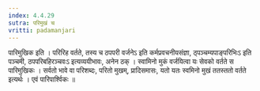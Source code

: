 ```yaml
---
index: 4.4.29
sutra: परिमुखं च
vritti: padamanjari
---
```


 पारिमुखिक इति । परिरिह वर्तते, तस्य च ठपपरी वर्जनेऽ इति कर्मप्रवचनीयसंज्ञा, ठ्पञ्चम्यपाङ्परिभिःऽ इति पञ्चमी, ठपपरिबहिरञ्चवःऽ इत्यव्ययीभावः, अनेन ठक् । स्वामिनो मुकं वर्जयित्वा यः सेवको वर्तते स पारिमुखिकः । सर्वतो भावे वा परिशब्दः, परितो मुखम्, प्रादिसमासः, यतो यतः स्वमिनो मुखं ततस्ततो वर्तते इत्यर्थः । एवं पारिपार्श्विकः ॥